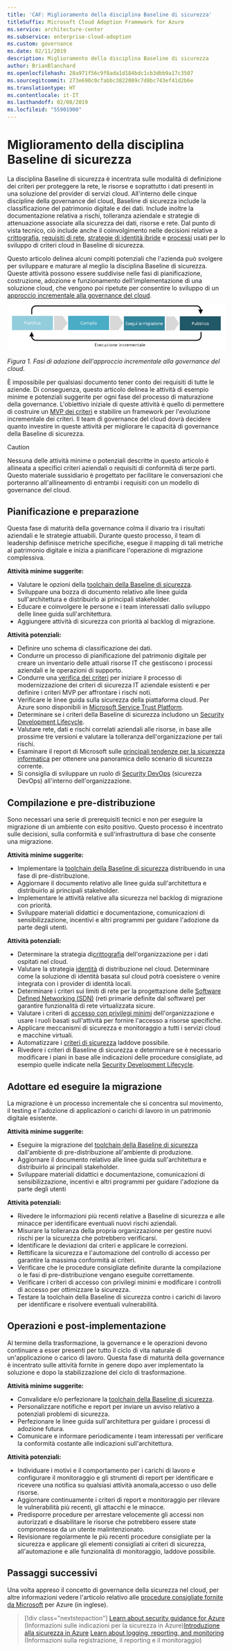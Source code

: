 ```yaml
---
title: 'CAF: Miglioramento della disciplina Baseline di sicurezza'
titleSuffix: Microsoft Cloud Adoption Framework for Azure
ms.service: architecture-center
ms.subservice: enterprise-cloud-adoption
ms.custom: governance
ms.date: 02/11/2019
description: Miglioramento della disciplina Baseline di sicurezza
author: BrianBlanchard
ms.openlocfilehash: 28a971f56c9f8ada1d184bdc1cb3dbb9a17c3507
ms.sourcegitcommit: 273e690c0cfabbc3822089c7d8bc743ef41d2b6e
ms.translationtype: HT
ms.contentlocale: it-IT
ms.lasthandoff: 02/08/2019
ms.locfileid: "55901900"
---
```

# <a name="security-baseline-discipline-improvement"></a>Miglioramento della disciplina Baseline di sicurezza

La disciplina Baseline di sicurezza è incentrata sulle modalità di definizione dei criteri per proteggere la rete, le risorse e soprattutto i dati presenti in una soluzione del provider di servizi cloud. All'interno delle cinque discipline della governance del cloud, Baseline di sicurezza include la classificazione del patrimonio digitale e dei dati. Include inoltre la documentazione relativa a rischi, tolleranza aziendale e strategie di attenuazione associate alla sicurezza dei dati, risorse e rete. Dal punto di vista tecnico, ciò include anche il coinvolgimento nelle decisioni relative a [crittografia](../../decision-guides/encryption/overview.md), [requisiti di rete](../../decision-guides/software-defined-network/overview.md), [strategie di identità ibride](../../decision-guides/identity/overview.md) e [processi](compliance-processes.md) usati per lo sviluppo di criteri cloud in Baseline di sicurezza.

Questo articolo delinea alcuni compiti potenziali che l'azienda può svolgere per sviluppare e maturare al meglio la disciplina Baseline di sicurezza. Queste attività possono essere suddivise nelle fasi di pianificazione, costruzione, adozione e funzionamento dell'implementazione di una soluzione cloud, che vengono poi ripetute per consentire lo sviluppo di un [approccio incrementale alla governance del cloud](../journeys/overview.md#an-incremental-approach-to-cloud-governance).

![Quattro fasi di adozione](../../_images/adoption-phases.png)

*Figura 1. Fasi di adozione dell'approccio incrementale alla governance del cloud.*

È impossibile per qualsiasi documento tener conto dei requisiti di tutte le aziende. Di conseguenza, questo articolo delinea le attività di esempio minime e potenziali suggerite per ogni fase del processo di maturazione della governance. L'obiettivo iniziale di queste attività è quello di permettere di costruire un [MVP dei criteri](../journeys/overview.md#an-incremental-approach-to-cloud-governance) e stabilire un framework per l'evoluzione incrementale dei criteri. Il team di governance del cloud dovrà decidere quanto investire in queste attività per migliorare le capacità di governance della Baseline di sicurezza.

> [!CAUTION]
> Nessuna delle attività minime o potenziali descritte in questo articolo è allineata a specifici criteri aziendali o requisiti di conformità di terze parti. Questo materiale sussidiario è progettato per facilitare le conversazioni che porteranno all'allineamento di entrambi i requisiti con un modello di governance del cloud.

## <a name="planning-and-readiness"></a>Pianificazione e preparazione

Questa fase di maturità della governance colma il divario tra i risultati aziendali e le strategie attuabili. Durante questo processo, il team di leadership definisce metriche specifiche, esegue il mapping di tali metriche al patrimonio digitale e inizia a pianificare l'operazione di migrazione complessiva.

**Attività minime suggerite:**

- Valutare le opzioni della [toolchain della Baseline di sicurezza](toolchain.md).
- Sviluppare una bozza di documento relativo alle linee guida sull'architettura e distribuirlo ai principali stakeholder.
- Educare e coinvolgere le persone e i team interessati dallo sviluppo delle linee guida sull'architettura.
- Aggiungere attività di sicurezza con priorità al backlog di migrazione.

**Attività potenziali:**

- Definire uno schema di classificazione dei dati.
- Condurre un processo di pianificazione del patrimonio digitale per creare un inventario delle attuali risorse IT che gestiscono i processi aziendali e le operazioni di supporto.
- Condurre una [verifica dei criteri](../../governance/policy-compliance/what-is-a-cloud-policy-review.md) per iniziare il processo di modernizzazione dei criteri di sicurezza IT aziendale esistenti e per definire i criteri MVP per affrontare i rischi noti.
- Verificare le linee guida sulla sicurezza della piattaforma cloud. Per Azure sono disponibili in [Microsoft Service Trust Platform](https://www.microsoft.com/trustcenter/stp/default.aspx).
- Determinare se i criteri della Baseline di sicurezza includono un [Security Development Lifecycle](https://www.microsoft.com/securityengineering/sdl/).
- Valutare rete, dati e rischi correlati aziendali alle risorse, in base alle prossime tre versioni e valutare la tolleranza dell'organizzazione per tali rischi.
- Esaminare il report di Microsoft sulle [principali tendenze per la sicurezza informatica](https://www.microsoft.com/security/operations/security-intelligence-report) per ottenere una panoramica dello scenario di sicurezza corrente.
- Si consiglia di sviluppare un ruolo di [Security DevOps](https://www.microsoft.com/en-us/securityengineering/devsecops) (sicurezza DevOps) all'interno dell'organizzazione.

<!-- "en-us" location is required for the URL above. -->

## <a name="build-and-pre-deployment"></a>Compilazione e pre-distribuzione

Sono necessari una serie di prerequisiti tecnici e non per eseguire la migrazione di un ambiente con esito positivo. Questo processo è incentrato sulle decisioni, sulla conformità e sull'infrastruttura di base che consente una migrazione.

**Attività minime suggerite:**

- Implementare la [toolchain della Baseline di sicurezza](toolchain.md) distribuendo in una fase di pre-distribuzione.
- Aggiornare il documento relativo alle linee guida sull'architettura e distribuirlo ai principali stakeholder.
- Implementare le attività relative alla sicurezza nel backlog di migrazione con priorità.
- Sviluppare materiali didattici e documentazione, comunicazioni di sensibilizzazione, incentivi e altri programmi per guidare l'adozione da parte degli utenti.

**Attività potenziali:**

- Determinare la strategia di[crittografia](../../decision-guides/encryption/overview.md) dell'organizzazione per i dati ospitati nel cloud.
- Valutare la strategia [identità](../../decision-guides/identity/overview.md) di distribuzione nel cloud. Determinare come la soluzione di identità basata sul cloud potrà coesistere o venire integrata con i provider di identità locali.
- Determinare i criteri sui limiti di rete per la progettazione delle [Software Defined Networking (SDN)](../../decision-guides/software-defined-network/overview.md) (reti primarie definite dal software) per garantire funzionalità di rete virtualizzata sicure.
- Valutare i criteri di [accesso con privilegi minimi](/azure/active-directory/users-groups-roles/roles-delegate-by-task) dell'organizzazione e usare i ruoli basati sull'attività per fornire l'accesso a risorse specifiche.
- Applicare meccanismi di sicurezza e monitoraggio a tutti i servizi cloud e macchine virtuali.
- Automatizzare i [criteri di sicurezza](../../decision-guides/policy-enforcement/overview.md) laddove possibile.
- Rivedere i criteri di Baseline di sicurezza e determinare se è necessario modificare i piani in base alle indicazioni delle procedure consigliate, ad esempio quelle indicate nella [Security Development Lifecycle](https://www.microsoft.com/securityengineering/sdl/).

## <a name="adopt-and-migrate"></a>Adottare ed eseguire la migrazione

La migrazione è un processo incrementale che si concentra sul movimento, il testing e l'adozione di applicazioni o carichi di lavoro in un patrimonio digitale esistente.

**Attività minime suggerite:**

- Eseguire la migrazione del [toolchain della Baseline di sicurezza](toolchain.md) dall'ambiente di pre-distribuzione all'ambiente di produzione.
- Aggiornare il documento relativo alle linee guida sull'architettura e distribuirlo ai principali stakeholder.
- Sviluppare materiali didattici e documentazione, comunicazioni di sensibilizzazione, incentivi e altri programmi per guidare l'adozione da parte degli utenti

**Attività potenziali:**

- Rivedere le informazioni più recenti relative a Baseline di sicurezza e alle minacce per identificare eventuali nuovi rischi aziendali.
- Misurare la tolleranza della propria organizzazione per gestire nuovi rischi per la sicurezza che potrebbero verificarsi.
- Identificare le deviazioni dai criteri e applicare le correzioni.
- Rettificare la sicurezza e l'automazione del controllo di accesso per garantire la massima conformità ai criteri.  
- Verificare che le procedure consigliate definite durante la compilazione o le fasi di pre-distribuzione vengano eseguite correttamente.
- Verificare i criteri di accesso con privilegi minimi e modificare i controlli di accesso per ottimizzare la sicurezza.
- Testare la toolchain della Baseline di sicurezza contro i carichi di lavoro per identificare e risolvere eventuali vulnerabilità.

## <a name="operate-and-post-implementation"></a>Operazioni e post-implementazione

Al termine della trasformazione, la governance e le operazioni devono continuare a esser presenti per tutto il ciclo di vita naturale di un'applicazione o carico di lavoro. Questa fase di maturità della governance è incentrato sulle attività fornite in genere dopo aver implementato la soluzione e dopo la stabilizzazione del ciclo di trasformazione.

**Attività minime suggerite:**

- Convalidare e/o perfezionare la [toolchain della Baseline di sicurezza](toolchain.md).
- Personalizzare notifiche e report per inviare un avviso relativo a potenziali problemi di sicurezza.
- Perfezionare le linee guida sull'architettura per guidare i processi di adozione futura.
- Comunicare e informare periodicamente i team interessati per verificare la conformità costante alle indicazioni sull'architettura.

**Attività potenziali:**

- Individuare i motivi e il comportamento per i carichi di lavoro e configurare il monitoraggio e gli strumenti di report per identificare e ricevere una notifica su qualsiasi attività anomala,accesso o uso delle risorse.
- Aggiornare continuamente i criteri di report e monitoraggio per rilevare le vulnerabilità più recenti, gli attacchi e le minacce.
- Predisporre procedure per arrestare velocemente gli accessi non autorizzati e disabilitare le risorse che potrebbero essere state compromesse da un utente malintenzionato.
- Revisionare regolarmente le più recenti procedure consigliate per la sicurezza e applicare gli elementi consigliati ai criteri di sicurezza, all'automazione e alle funzionalità di monitoraggio, laddove possibile.

## <a name="next-steps"></a>Passaggi successivi

Una volta appreso il concetto di governance della sicurezza nel cloud, per altre informazioni vedere l'articolo relativo alle [procedure consigliate fornite da Microsoft](azure-security-guidance.md) per Azure (in inglese).

> [!div class="nextstepaction"]
> [Learn about security guidance for Azure](azure-security-guidance.md)
> (Informazioni sulle indicazioni per la sicurezza in Azure)[Introduzione alla sicurezza in Azure](/azure/security/azure-security)
> [Learn about logging, reporting, and monitoring](../../decision-guides/log-and-report/overview.md) (Informazioni sulla registrazione, il reporting e il monitoraggio)
